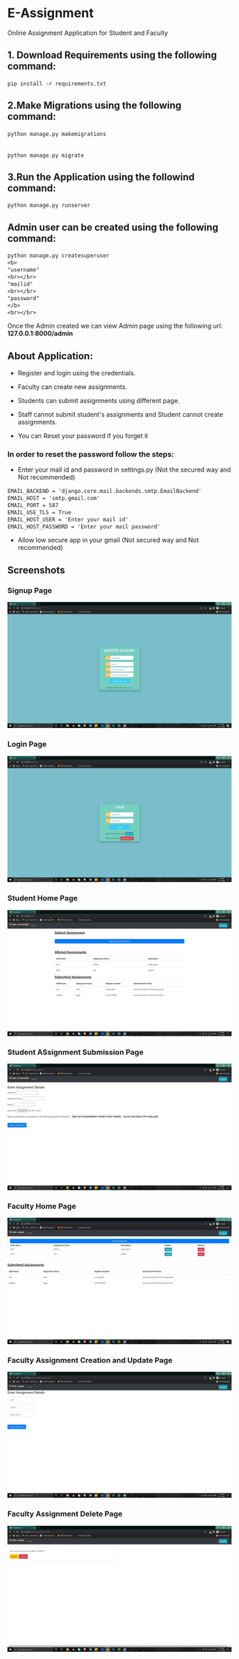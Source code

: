 # E-Assignment

Online Assignment Application for Student and Faculty

## 1. Download Requirements using the following command:

```
pip install -r requirements.txt
```

## 2.Make Migrations using the following command:

```
python manage.py makemigrations


python manage.py migrate
```

## 3.Run the Application using the followind command:

```
python manage.py runserver
```

## Admin user can be created using the following command:

```
python manage.py createsuperuser
<b>
"username"
<br></br>
"mailid"
<br></br>
"password"
</b>
<br></br>
```

Once the Admin created we can view Admin page using the following url:
<b>127.0.0.1:8000/admin</b>

## About Application:

- <p>Register and login using the credentials.</p>
- <p>Faculty can create new assignments.</p>
- <p>Students can submit assignments using different page.</p>
- <p>Staff cannot submit student's assignments and Student cannot create assignments.</p>
- <p>You can Reset your password if you forget it</p>

### In order to reset the password follow the steps:

- Enter your mail id and password in settings.py (Not the secured way and Not recommended)

```
EMAIL_BACKEND = 'django.core.mail.backends.smtp.EmailBackend'
EMAIL_HOST = 'smtp.gmail.com'
EMAIL_PORT = 587
EMAIL_USE_TLS = True
EMAIL_HOST_USER = 'Enter your mail id'
EMAIL_HOST_PASSWORD = 'Enter your mail password'
```

- Allow low secure app in your gmail (Not secured way and Not recommended)

## Screenshots

### Signup Page

<img src="Screenshots/signuppage.jpg">

### Login Page

<img src="Screenshots/loginpage.jpg">

### Student Home Page

<img src="Screenshots/studentpage1.jpg">

### Student ASsignment Submission Page

<img src="Screenshots/studentpage2.jpg">

### Faculty Home Page

<img src="Screenshots/facultypage1.jpg">

### Faculty Assignment Creation and Update Page

<img src="Screenshots/facultypage2.jpg">

### Faculty Assignment Delete Page

<img src="Screenshots/facultypage3.jpg">
